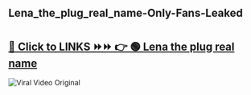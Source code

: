 
 ## Lena_the_plug_real_name-Only-Fans-Leaked

# <h2><a href="https://clipsfans.com/Lena_the_plug_real_name&ref=git">🔗 Click to LINKS ⏩⏩ 👉 🟢 Lena the plug real name </a></h2>

<a href="https://clipsfans.com/Lena_the_plug_real_name&ref=git" rel="nofollow" data-target="animated-image.originalLink"><img src="https://i.ibb.co.com/xMMVF88/686577567.gif" alt="Viral Video Original" style="max-width: 100%; display: inline-block;" data-target="animated-image.originalImage"></a>
